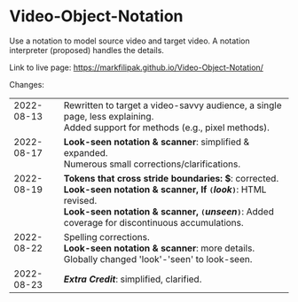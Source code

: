 # Video-Object-Notation
Use a notation to model source video and target video. A notation interpreter (proposed) handles the details.

Link to live page: https://markfilipak.github.io/Video-Object-Notation/

Changes:
<TABLE BORDER=0 CELLSPACING=0 CELLPADDING=0>
<TR><TD style="vertical-align:top">2022-08-13&nbsp;</TD>
    <TD>Rewritten to target a video-savvy audience, a single page, less explaining.<BR>
        Added support for methods (e.g.,  pixel methods).</TD></TR>
<TR><TD style="vertical-align:top">2022-08-17&nbsp;</TD>
    <TD><B>Look-seen notation & scanner</B>: simplified & expanded.<BR>
        Numerous small corrections/clarifications.</TD></TR>
<TR><TD style="vertical-align:top">2022-08-19&nbsp;</TD>
    <TD><B>Tokens that cross stride boundaries: $</B>: corrected.<BR>
        <B>Look-seen notation & scanner, If <TT>(</TT><I><B>look</B></I><TT>)</TT></B>: HTML revised.<BR>
        <B>Look-seen notation & scanner, <TT>(</TT><I><B>unseen</B></I><TT>)</TT></B>: Added coverage for discontinuous accumulations.</TD></TR>
<TR><TD style="vertical-align:top">2022-08-22&nbsp;</TD>
    <TD>Spelling corrections.<BR>
        <B>Look-seen notation & scanner</B>: more details.<BR>
        Globally changed 'look'-'seen' to look-seen.</TD></TR>
<TR><TD style="vertical-align:top">2022-08-23&nbsp;</TD>
    <TD><I><B>Extra Credit</B></I>: simplified, clarified.</TD></TR>
</TABLE><BR>
